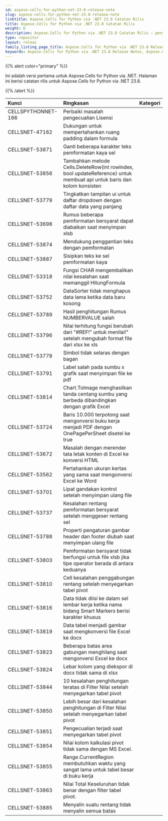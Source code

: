 ```yaml
---
id: aspose-cells-for-python-net-23-8-release-note
slug: aspose-cells-for-python-net-23-8-release-note
linktitle: Aspose.Cells for Python via .NET 23.8 Catatan Rilis
title: Aspose.Cells for Python via .NET 23.8 Catatan Rilis
weight: 6
description: Aspose.Cells for Python via .NET 23.8 Catatan Rilis – penyempurnaan terkini, fitur baru, dan perbaikan
type: repositor
layout: releas
family_listing_page_title: Aspose.Cells for Python via .NET 23.8 Release Note
keywords: Aspose.Cells for Python via .NET 23.8 Release Notes, Aspose.Cells for Python via .NET 23.8 updates and fixe
---
```

{{% alert color="primary" %}} 

Ini adalah versi pertama untuk Aspose.Cells for Python via .NET.
Halaman ini berisi catatan rilis untuk Aspose.Cells for Python via .NET 23.8.

{{% /alert %}} 

|**Kunci**|**Ringkasan**|**Kategori**|
| :- | :- | :- |
|CELLSPYTHONNET-166|Perbaiki masalah pengecualian Lisensi|
|CELLSNET-47162|Dukungan untuk mempertahankan ruang padding dalam formula|
|CELLSNET-53871|Ganti beberapa karakter teks pemformatan kaya sel|
|CELLSNET-53856|Tambahkan metode Cells.DeleteRow(int rowIndex, bool updateReference) untuk membuat api untuk baris dan kolom konsisten|
|CELLSNET-53779|Tingkatkan tampilan ui untuk daftar dropdown dengan daftar data yang panjang|
|CELLSNET-53698|Rumus beberapa pemformatan bersyarat dapat diabaikan saat menyimpan xlsb|
|CELLSNET-53874|Mendukung penggantian teks dengan pemformatan|
|CELLSNET-53887|Sisipkan teks ke sel pemformatan kaya|
|CELLSNET-53318|Fungsi CHAR mengembalikan nilai kesalahan saat memanggil HitungFormula|
|CELLSNET-53752|DataSorter tidak menghapus data lama ketika data baru kosong|
|CELLSNET-53789|Hasil penghitungan Rumus NUMBERVALUE salah|
|CELLSNET-53796|Nilai terhitung fungsi berubah dari "#REF!" untuk menilai!" setelah mengubah format file dari xlsx ke xls|
|CELLSNET-53778| Simbol tidak selaras dengan bagan|
|CELLSNET-53791|Label salah pada sumbu x grafik saat menyimpan file ke pdf|
|CELLSNET-53814|Chart.ToImage menghasilkan tanda centang sumbu yang berbeda dibandingkan dengan grafik Excel|
|CELLSNET-53724|Baris 10.000 terpotong saat mengonversi buku kerja menjadi PDF dengan OnePagePerSheet disetel ke true|
|CELLSNET-53672|Masalah dengan merender tata letak konten di Excel ke konversi HTML|
|CELLSNET-53562| Pertahankan ukuran kertas yang sama saat mengonversi Excel ke Word|
|CELLSNET-53701|Lipat gandakan kontrol setelah menyimpan ulang file|
|CELLSNET-53737|Kesalahan rentang pemformatan bersyarat setelah menggeser rentang sel|
|CELLSNET-53788|Properti pengaturan gambar header dan footer diubah saat menyimpan ulang file|
|CELLSNET-53803|Pemformatan bersyarat tidak berfungsi untuk file xlsb jika tipe operator berada di antara keduanya|
|CELLSNET-53810|Cell kesalahan penggabungan rentang setelah menyegarkan tabel pivot|
|CELLSNET-53816|Data tidak diisi ke dalam sel lembar kerja ketika nama bidang Smart Markers berisi karakter khusus|
|CELLSNET-53819|Data tabel menjadi gambar saat mengkonversi file Excel ke docx|
|CELLSNET-53823|Beberapa batas area gabungan menghilang saat mengonversi Excel ke docx|
|CELLSNET-53824|Lebar kolom yang diekspor di docx tidak sama di xlsx|
|CELLSNET-53844|10 kesalahan penghitungan teratas di Filter Nilai setelah menyegarkan tabel pivot|
|CELLSNET-53850|Lebih besar dari kesalahan penghitungan di Filter Nilai setelah menyegarkan tabel pivot|
|CELLSNET-53851|Pengecualian terjadi saat menyegarkan tabel pivot|
|CELLSNET-53854|Nilai kolom kalkulasi pivot tidak sama dengan MS Excel.|
|CELLSNET-53855|Range.CurrentRegion membutuhkan waktu yang sangat lama untuk tabel besar di buku kerja|
|CELLSNET-53863|Nilai Total Keseluruhan tidak benar dengan filter tabel pivot.|
|CELLSNET-53885|Menyalin suatu rentang tidak menyalin semua batas|
